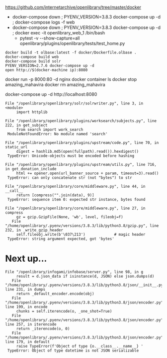 https://github.com/internetarchive/openlibrary/tree/master/docker

* docker-compose down ; PYENV_VERSION=3.8.3 docker-compose up -d ; docker-compose logs -f web
* docker-compose down ; PYENV_VERSION=3.8.3 docker-compose up -d ; docker exec -it openlibrary_web_1 /bin/bash
    * pytest -v --show-capture=all openlibrary/plugins/openlibrary/tests/test_home.py


```
docker build -t olbase:latest -f docker/Dockerfile.olbase .
docker-compose build web
docker-compose build solr
PYENV_VERSION=2.7.6 docker-compose up -d
open http://$(docker-machine ip):8080
```

docker run -p 8000:80 -d nginx
docker container ls
docker stop amazing_mahavira
docker rm amazing_mahavira

docker-compose up -d
http://localhost:8080



```
File "/openlibrary/openlibrary/solr/solrwriter.py", line 3, in <module>
     import httplib

File "/openlibrary/openlibrary/plugins/worksearch/subjects.py", line 222, in get_subject
     from search import work_search
 ModuleNotFoundError: No module named 'search'

File "/openlibrary/openlibrary/plugins/upstream/code.py", line 70, in static_url
     digest = hashlib.md5(open(fullpath).read()).hexdigest()
 TypeError: Unicode-objects must be encoded before hashing

File "/openlibrary/openlibrary/plugins/upstream/utils.py", line 716, in get_donation_include
     html += opener.open(url_banner_source + param, timeout=3).read()
 TypeError: can only concatenate str (not "bytes") to str

File "/openlibrary/openlibrary/core/middleware.py", line 44, in __call__
     return [compress("".join(data), 9)]
 TypeError: sequence item 0: expected str instance, bytes found

File "/openlibrary/openlibrary/core/middleware.py", line 27, in compress
     gz = gzip.GzipFile(None, 'wb', level, fileobj=f)
   File "/home/openlibrary/.pyenv/versions/3.8.3/lib/python3.8/gzip.py", line 232, in _write_gzip_header
     self.fileobj.write(b'\037\213')             # magic header
 TypeError: string argument expected, got 'bytes'
```
# Next up...
```
File "/openlibrary/infogami/infobase/server.py", line 98, in g
     result = d.json_data if isinstance(d, JSON) else json.dumps(d)
   File "/home/openlibrary/.pyenv/versions/3.8.3/lib/python3.8/json/__init__.py", line 231, in dumps
     return _default_encoder.encode(obj)
   File "/home/openlibrary/.pyenv/versions/3.8.3/lib/python3.8/json/encoder.py", line 199, in encode
     chunks = self.iterencode(o, _one_shot=True)
   File "/home/openlibrary/.pyenv/versions/3.8.3/lib/python3.8/json/encoder.py", line 257, in iterencode
     return _iterencode(o, 0)
   File "/home/openlibrary/.pyenv/versions/3.8.3/lib/python3.8/json/encoder.py", line 179, in default
     raise TypeError(f'Object of type {o.__class__.__name__} '
 TypeError: Object of type datetime is not JSON serializable
```

